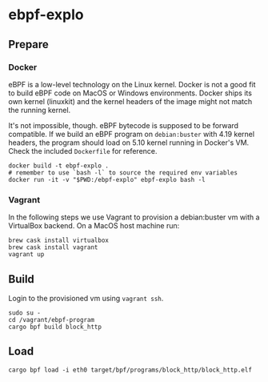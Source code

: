 # ebpf-explo

## Prepare

### Docker

eBPF is a low-level technology on the Linux kernel. Docker is not a good fit to build eBPF code on MacOS or Windows environments. Docker ships its own kernel (linuxkit) and the kernel headers of the image might not match the running kernel.

It's not impossible, though. eBPF bytecode is supposed to be forward compatible. If we build an eBPF program on `debian:buster` with 4.19 kernel headers, the program should load on 5.10 kernel running in Docker's VM. Check the included `Dockerfile` for reference.

```
docker build -t ebpf-explo .
# remember to use `bash -l` to source the required env variables
docker run -it -v "$PWD:/ebpf-explo" ebpf-explo bash -l
```

### Vagrant

In the following steps we use Vagrant to provision a debian:buster vm with a VirtualBox backend. On a MacOS host machine run:

```
brew cask install virtualbox
brew cask install vagrant
vagrant up
```

## Build

Login to the provisioned vm using `vagrant ssh`.

```
sudo su -
cd /vagrant/ebpf-program
cargo bpf build block_http
```

## Load

```
cargo bpf load -i eth0 target/bpf/programs/block_http/block_http.elf
```
